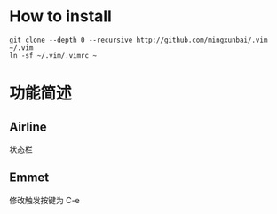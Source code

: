 # How to install
```
git clone --depth 0 --recursive http://github.com/mingxunbai/.vim ~/.vim
ln -sf ~/.vim/.vimrc ~
```

# 功能简述
## Airline
状态栏

## Emmet
修改触发按键为 C-e
